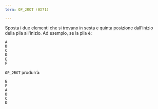```yaml
---
term: OP_2ROT (0X71)

---
```

Sposta i due elementi che si trovano in sesta e quinta posizione dall'inizio della pila all'inizio. Ad esempio, se la pila è:

```text
A
B
C
D
E
F
```

`OP_2ROT` produrrà:

```text
E
F
A
B
C
D
```